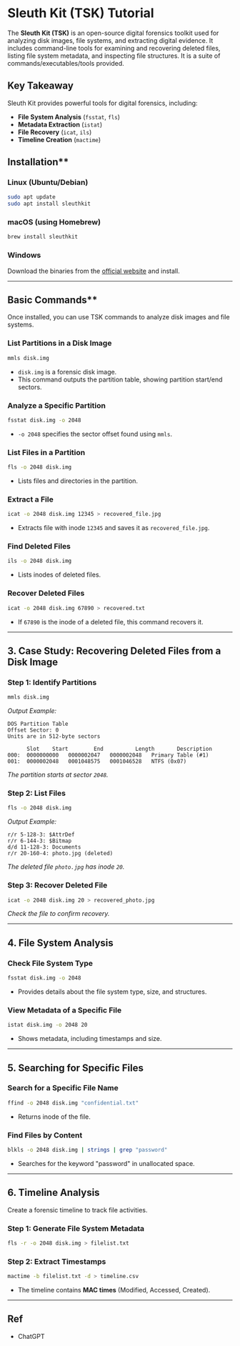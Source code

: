 # Sleuth Kit (TSK) Tutorial

The **Sleuth Kit (TSK)** is an open-source digital forensics toolkit used for analyzing disk images, file systems, and extracting digital evidence. It includes command-line tools for examining and recovering deleted files, listing file system metadata, and inspecting file structures.
It is a suite of commands/executables/tools provided.

## Key Takeaway

Sleuth Kit provides powerful tools for digital forensics, including:
- **File System Analysis** (`fsstat`, `fls`)
- **Metadata Extraction** (`istat`)
- **File Recovery** (`icat`, `ils`)
- **Timeline Creation** (`mactime`)

## Installation**

### **Linux (Ubuntu/Debian)**

```bash
sudo apt update
sudo apt install sleuthkit
```

### **macOS (using Homebrew)**

```bash
brew install sleuthkit
```

### **Windows**
Download the binaries from the [official website](https://www.sleuthkit.org/) and install.

---

## Basic Commands**

Once installed, you can use TSK commands to analyze disk images and file systems.

### **List Partitions in a Disk Image**

```bash
mmls disk.img
```

- `disk.img` is a forensic disk image.
- This command outputs the partition table, showing partition start/end sectors.

### **Analyze a Specific Partition**

```bash
fsstat disk.img -o 2048
```

- `-o 2048` specifies the sector offset found using `mmls`.

### **List Files in a Partition**

```bash
fls -o 2048 disk.img
```

- Lists files and directories in the partition.

### **Extract a File**

```bash
icat -o 2048 disk.img 12345 > recovered_file.jpg
```

- Extracts file with inode `12345` and saves it as `recovered_file.jpg`.

### **Find Deleted Files**

```bash
ils -o 2048 disk.img
```

- Lists inodes of deleted files.

### **Recover Deleted Files**

```bash
icat -o 2048 disk.img 67890 > recovered.txt
```

- If `67890` is the inode of a deleted file, this command recovers it.

---

## **3. Case Study: Recovering Deleted Files from a Disk Image**
### **Step 1: Identify Partitions**

```bash
mmls disk.img
```

_Output Example:_

```
DOS Partition Table
Offset Sector: 0
Units are in 512-byte sectors

      Slot    Start        End          Length       Description
000:  0000000000   0000002047   0000002048   Primary Table (#1)
001:  0000002048   0001048575   0001046528   NTFS (0x07)
```

_The partition starts at sector `2048`._

### **Step 2: List Files**

```bash
fls -o 2048 disk.img
```

_Output Example:_

```
r/r 5-128-3: $AttrDef
r/r 6-144-3: $Bitmap
d/d 11-128-3: Documents
r/r 20-160-4: photo.jpg (deleted)
```

_The deleted file `photo.jpg` has inode `20`._

### **Step 3: Recover Deleted File**

```bash
icat -o 2048 disk.img 20 > recovered_photo.jpg
```

_Check the file to confirm recovery._

---

## **4. File System Analysis**
### **Check File System Type**
```bash
fsstat disk.img -o 2048
```
- Provides details about the file system type, size, and structures.

### **View Metadata of a Specific File**
```bash
istat disk.img -o 2048 20
```
- Shows metadata, including timestamps and size.

---

## **5. Searching for Specific Files**
### **Search for a Specific File Name**
```bash
ffind -o 2048 disk.img "confidential.txt"
```
- Returns inode of the file.

### **Find Files by Content**
```bash
blkls -o 2048 disk.img | strings | grep "password"
```
- Searches for the keyword "password" in unallocated space.

---

## **6. Timeline Analysis**
Create a forensic timeline to track file activities.

### **Step 1: Generate File System Metadata**
```bash
fls -r -o 2048 disk.img > filelist.txt
```
### **Step 2: Extract Timestamps**
```bash
mactime -b filelist.txt -d > timeline.csv
```
- The timeline contains **MAC times** (Modified, Accessed, Created).

---


## Ref

- ChatGPT
